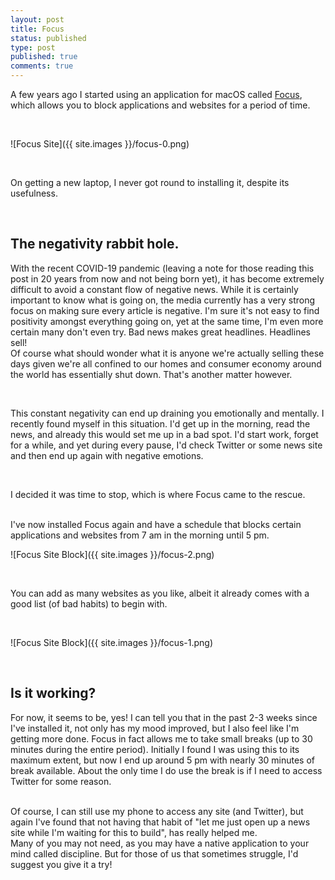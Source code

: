 ```yaml
---
layout: post
title: Focus
status: published
type: post
published: true
comments: true   
---
```


A few years ago I started using an application for macOS called [Focus](https://heyfocus.com), which allows you
to block applications and websites for a period of time. 

<br/>

![Focus Site]({{ site.images }}/focus-0.png)

<br/>

On getting a new laptop, I never got round to installing it, despite its usefulness. 

<br/>

## The negativity rabbit hole.  

With the recent COVID-19 pandemic (leaving a note for those reading this post in 20 years from now and not being born yet), it has become
extremely difficult to avoid a constant flow of negative news. While it is certainly important to know what is going on,
the media currently has a very strong focus on making sure every article is negative. I'm sure it's not easy to find
positivity amongst everything going on, yet at the same time, I'm even more certain many don't even try. Bad news makes great headlines. Headlines sell!  
Of course what should wonder what it is anyone we're actually selling these days given we're all confined to our homes and consumer economy around the world has essentially shut down. That's another matter however.

<br/>

This constant negativity can end up draining you emotionally and mentally. I recently found myself in this situation. I'd get up in the morning, read the news,
and already this would set me up in a bad spot. I'd start work, forget for a while, and yet during every pause, I'd check Twitter or some news site and then 
end up again with negative emotions. 

<br/>

I decided it was time to stop, which is where Focus came to the rescue.  

<br/>
I've now installed Focus again and have a schedule that blocks certain applications and websites from 7 am in the morning until 5 pm. 
<br/>

![Focus Site Block]({{ site.images }}/focus-2.png)

<br/>

You can add as many websites as you like, albeit it already comes with a good list (of bad habits) to begin with.

<br/>

![Focus Site Block]({{ site.images }}/focus-1.png)

<br/>

## Is it working? 

For now, it seems to be, yes! I can tell you that in the past 2-3 weeks since I've installed it, not only has my mood improved, but I also feel like I'm getting more done.
Focus in fact allows me to take small breaks (up to 30 minutes during the entire period). Initially I found I was using this to its maximum extent, but
now I end up around 5 pm with nearly 30 minutes of break available. About the only time I do use the break is if I need to access Twitter for some reason.

<br/>
Of course, I can still use my phone to access any site (and Twitter), but again I've found that not having that habit of "let me just open up a news site while I'm waiting 
for this to build", has really helped me. 

<br/>
Many of you may not need, as you may have a native application to your mind called discipline. But for those of us that sometimes struggle, I'd suggest you give it a try!





